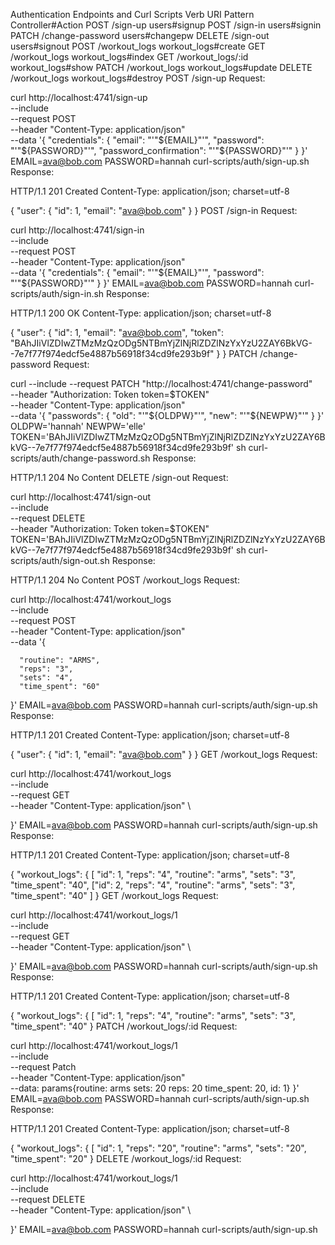  


Authentication Endpoints and Curl Scripts
Verb	URI Pattern	Controller#Action
POST	/sign-up	users#signup
POST	/sign-in	users#signin
PATCH	/change-password	users#changepw
DELETE	/sign-out	users#signout
POST	/workout_logs	workout_logs#create
GET	/workout_logs	workout_logs#index
GET	/workout_logs/:id	workout_logs#show
PATCH	/workout_logs	workout_logs#update
DELETE	/workout_logs	workout_logs#destroy
POST /sign-up
Request:

curl http://localhost:4741/sign-up \
  --include \
  --request POST \
  --header "Content-Type: application/json" \
  --data '{
    "credentials": {
      "email": "'"${EMAIL}"'",
      "password": "'"${PASSWORD}"'",
      "password_confirmation": "'"${PASSWORD}"'"
    }
  }'
EMAIL=ava@bob.com PASSWORD=hannah curl-scripts/auth/sign-up.sh
Response:

HTTP/1.1 201 Created
Content-Type: application/json; charset=utf-8

{
  "user": {
    "id": 1,
    "email": "ava@bob.com"
  }
}
POST /sign-in
Request:

curl http://localhost:4741/sign-in \
  --include \
  --request POST \
  --header "Content-Type: application/json" \
  --data '{
    "credentials": {
      "email": "'"${EMAIL}"'",
      "password": "'"${PASSWORD}"'"
    }
  }'
EMAIL=ava@bob.com PASSWORD=hannah curl-scripts/auth/sign-in.sh
Response:

HTTP/1.1 200 OK
Content-Type: application/json; charset=utf-8

{
  "user": {
    "id": 1,
    "email": "ava@bob.com",
    "token": "BAhJIiVlZDIwZTMzMzQzODg5NTBmYjZlNjRlZDZlNzYxYzU2ZAY6BkVG--7e7f77f974edcf5e4887b56918f34cd9fe293b9f"
  }
}
PATCH /change-password
Request:

curl --include --request PATCH "http://localhost:4741/change-password" \
  --header "Authorization: Token token=$TOKEN" \
  --header "Content-Type: application/json" \
  --data '{
    "passwords": {
      "old": "'"${OLDPW}"'",
      "new": "'"${NEWPW}"'"
    }
  }'
OLDPW='hannah' NEWPW='elle' TOKEN='BAhJIiVlZDIwZTMzMzQzODg5NTBmYjZlNjRlZDZlNzYxYzU2ZAY6BkVG--7e7f77f974edcf5e4887b56918f34cd9fe293b9f' sh curl-scripts/auth/change-password.sh
Response:

HTTP/1.1 204 No Content
DELETE /sign-out
Request:

curl http://localhost:4741/sign-out \
  --include \
  --request DELETE \
  --header "Authorization: Token token=$TOKEN"
TOKEN='BAhJIiVlZDIwZTMzMzQzODg5NTBmYjZlNjRlZDZlNzYxYzU2ZAY6BkVG--7e7f77f974edcf5e4887b56918f34cd9fe293b9f' sh curl-scripts/auth/sign-out.sh
Response:

HTTP/1.1 204 No Content
POST /workout_logs
Request:

curl http://localhost:4741/workout_logs \
  --include \
  --request POST \
  --header "Content-Type: application/json" \
  --data '{
   
      "routine": "ARMS",
      "reps": "3",
      "sets": "4",
      "time_spent": "60"
    
  }'
EMAIL=ava@bob.com PASSWORD=hannah curl-scripts/auth/sign-up.sh
Response:

HTTP/1.1 201 Created
Content-Type: application/json; charset=utf-8

{
  "user": {
    "id": 1,
    "email": "ava@bob.com"
  }
}
GET /workout_logs
Request:

curl http://localhost:4741/workout_logs \
  --include \
  --request GET \
  --header "Content-Type: application/json" \
 
  }'
EMAIL=ava@bob.com PASSWORD=hannah curl-scripts/auth/sign-up.sh
Response:

HTTP/1.1 201 Created
Content-Type: application/json; charset=utf-8

{
  "workout_logs": { [
    "id": 1,
    "reps": "4",
    "routine": "arms",
    "sets": "3",
    "time_spent": "40",
    ["id": 2,
    "reps": "4",
    "routine": "arms",
    "sets": "3",
    "time_spent": "40"    ]
    }
GET /workout_logs
Request:

curl http://localhost:4741/workout_logs/1 \
  --include \
  --request GET \
  --header "Content-Type: application/json" \
 
  }'
EMAIL=ava@bob.com PASSWORD=hannah curl-scripts/auth/sign-up.sh
Response:

HTTP/1.1 201 Created
Content-Type: application/json; charset=utf-8

{
  "workout_logs": { [
    "id": 1,
    "reps": "4",
    "routine": "arms",
    "sets": "3",
    "time_spent": "40"
    }
PATCH /workout_logs/:id
Request:

curl http://localhost:4741/workout_logs/1\
  --include \
  --request Patch \
  --header "Content-Type: application/json" \
  --data:  params{routine: arms sets: 20 reps: 20 time_spent: 20, id: 1}
  }'
EMAIL=ava@bob.com PASSWORD=hannah curl-scripts/auth/sign-up.sh
Response:

HTTP/1.1 201 Created
Content-Type: application/json; charset=utf-8

{
  "workout_logs": { [
    "id": 1,
    "reps": "20",
    "routine": "arms",
    "sets": "20",
    "time_spent": "20"
    }
DELETE /workout_logs/:id
Request:

curl http://localhost:4741/workout_logs/1\
  --include \
  --request DELETE \
  --header "Content-Type: application/json" \
 
  }'
EMAIL=ava@bob.com PASSWORD=hannah curl-scripts/auth/sign-up.sh
